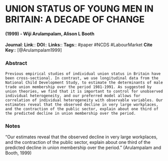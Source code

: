 # UNION STATUS OF YOUNG MEN IN BRITAIN: A DECADE OF CHANGE
#### (1999) - Wiji Arulampalam, Alison L Booth
**Journal**: 
**Link**:: 
**DOI**:: 
**Links**:: 
**Tags**:: #paper #NCDS #LabourMarket 
**Cite Key**:: [@Arulampalam1999]

### Abstract

```
Previous empirical studies of individual union status in Britain have been cross-sectional. In contrast, we use longitudinal data from the National Child Development Study, to estimate the determinants of male trade union membership over the period 1981-1991. As suggested by union theories, we find that it is important to control for unobserved individual heterogeneity, and our preferred model allows for correlation of individual heterogeneity with observable variables. Our estimates reveal that the observed decline in very large workplaces, and the contraction of the public sector, explain about one third of the predicted decline in union membership over the period.
```

### Notes

“Our estimates reveal that the observed decline in very large workplaces, and the contraction of the public sector, explain about one third of the predicted decline in union membership over the period.” (Arulampalam and Booth, 1999)